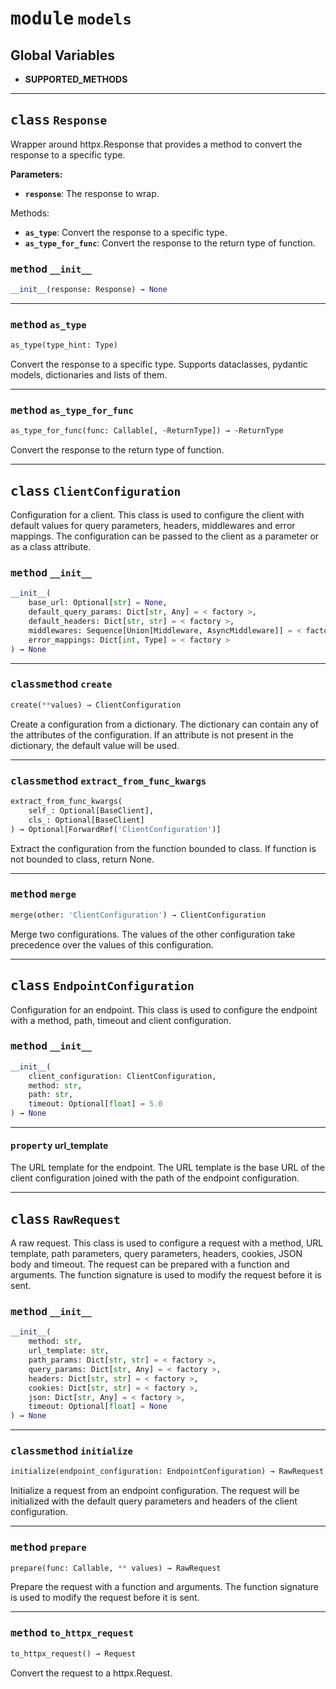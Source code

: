 <!-- markdownlint-disable -->

# <kbd>module</kbd> `models`

**Global Variables**
---------------

- **SUPPORTED_METHODS**

---

## <kbd>class</kbd> `Response`

Wrapper around httpx.Response that provides a method to convert the response to a specific type.

**Parameters:**

- <b>`response`</b>:  The response to wrap.

Methods:

- <b>`as_type`</b>:  Convert the response to a specific type.
- <b>`as_type_for_func`</b>:  Convert the response to the return type of function.

### <kbd>method</kbd> `__init__`

```python
__init__(response: Response) → None
```

---

### <kbd>method</kbd> `as_type`

```python
as_type(type_hint: Type)
```

Convert the response to a specific type. Supports dataclasses, pydantic models, dictionaries and lists of them.

---

### <kbd>method</kbd> `as_type_for_func`

```python
as_type_for_func(func: Callable[, ~ReturnType]) → ~ReturnType
```

Convert the response to the return type of function.


---

## <kbd>class</kbd> `ClientConfiguration`

Configuration for a client. This class is used to configure the client with default values for query parameters,
headers, middlewares and error mappings. The configuration can be passed to the client as a parameter or as a class
attribute.

### <kbd>method</kbd> `__init__`

```python
__init__(
    base_url: Optional[str] = None,
    default_query_params: Dict[str, Any] = < factory >,
    default_headers: Dict[str, str] = < factory >,
    middlewares: Sequence[Union[Middleware, AsyncMiddleware]] = < factory >,
    error_mappings: Dict[int, Type] = < factory >
) → None
```

---

### <kbd>classmethod</kbd> `create`

```python
create(**values) → ClientConfiguration
```

Create a configuration from a dictionary. The dictionary can contain any of the attributes of the configuration. If an
attribute is not present in the dictionary, the default value will be used.

---

### <kbd>classmethod</kbd> `extract_from_func_kwargs`

```python
extract_from_func_kwargs(
    self_: Optional[BaseClient],
    cls_: Optional[BaseClient]
) → Optional[ForwardRef('ClientConfiguration')]
```

Extract the configuration from the function bounded to class. If function is not bounded to class, return None.

---

### <kbd>method</kbd> `merge`

```python
merge(other: 'ClientConfiguration') → ClientConfiguration
```

Merge two configurations. The values of the other configuration take precedence over the values of this configuration.


---

## <kbd>class</kbd> `EndpointConfiguration`

Configuration for an endpoint. This class is used to configure the endpoint with a method, path, timeout and client
configuration.

### <kbd>method</kbd> `__init__`

```python
__init__(
    client_configuration: ClientConfiguration,
    method: str,
    path: str,
    timeout: Optional[float] = 5.0
) → None
```

---

#### <kbd>property</kbd> url_template

The URL template for the endpoint. The URL template is the base URL of the client configuration joined with the path of
the endpoint configuration.




---

## <kbd>class</kbd> `RawRequest`

A raw request. This class is used to configure a request with a method, URL template, path parameters, query parameters,
headers, cookies, JSON body and timeout. The request can be prepared with a function and arguments. The function
signature is used to modify the request before it is sent.

### <kbd>method</kbd> `__init__`

```python
__init__(
    method: str,
    url_template: str,
    path_params: Dict[str, str] = < factory >,
    query_params: Dict[str, Any] = < factory >,
    headers: Dict[str, str] = < factory >,
    cookies: Dict[str, str] = < factory >,
    json: Dict[str, Any] = < factory >,
    timeout: Optional[float] = None
) → None
```

---

### <kbd>classmethod</kbd> `initialize`

```python
initialize(endpoint_configuration: EndpointConfiguration) → RawRequest
```

Initialize a request from an endpoint configuration. The request will be initialized with the default query parameters
and headers of the client configuration.

---

### <kbd>method</kbd> `prepare`

```python
prepare(func: Callable, ** values) → RawRequest
```

Prepare the request with a function and arguments. The function signature is used to modify the request before it is
sent.

---

### <kbd>method</kbd> `to_httpx_request`

```python
to_httpx_request() → Request
```

Convert the request to a httpx.Request. 
